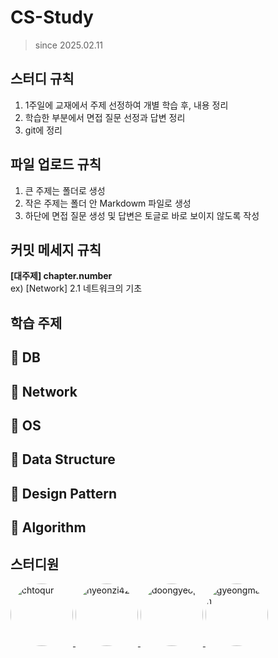 # CS-Study
> since 2025.02.11

## 스터디 규칙
1. 1주일에 교재에서 주제 선정하여 개별 학습 후, 내용 정리
2. 학습한 부분에서 면접 질문 선정과 답변 정리
3. git에 정리

## 파일 업로드 규칙
1. 큰 주제는 폴더로 생성
2. 작은 주제는 폴더 안 Markdowm 파일로 생성
3. 하단에 면접 질문 생성 및 답변은 토글로 바로 보이지 않도록 작성

## 커밋 메세지 규칙
**[대주제] chapter.number** <br>
ex) [Network] 2.1 네트워크의 기초

## 학습 주제
📌 DB
---

📌 Network
---

📌 OS
---

📌 Data Structure
---

📌 Design Pattern
---

📌 Algorithm
---


## 스터디원

<p>
<a href="https://github.com/chtoqur">
    <img src="https://github.com/chtoqur.png" alt="chtoqur" style="width: 100px; height: 100px; border-radius: 50%;">
  </a>
  <a href="https://github.com/hyeonzi423">
    <img src="https://github.com/hyeonzi423.png" alt="hyeonzi423" style="width: 100px; height: 100px; border-radius: 50%;">
  </a>
  <a href="https://github.com/doongyeop">
    <img src="https://github.com/doongyeop.png" alt="doongyeop" style="width: 100px; height: 100px; border-radius: 50%;">
  </a>
  <a href="https://github.com/gyeongmann">
    <img src="https://github.com/gyeongmann.png" alt="gyeongmann" style="width: 100px; height: 100px; border-radius: 50%;">
  </a>
</p>
